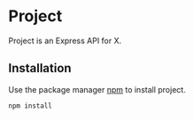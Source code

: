 # Project

Project is an Express API for X.

## Installation

Use the package manager [npm](https://www.npmjs.com/) to install project.

```bash
npm install
```
